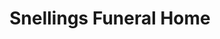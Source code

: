 ---
title: "Snellings Funeral Home"
url: /chesapeake/snellings-funeral-home/
shop: funeral directors
---